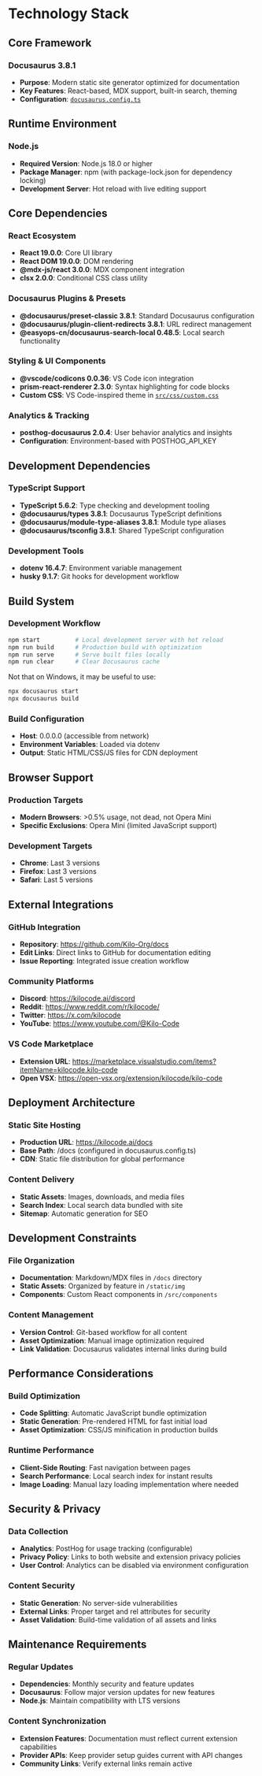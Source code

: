 # Technology Stack

## Core Framework

### Docusaurus 3.8.1

- **Purpose**: Modern static site generator optimized for documentation
- **Key Features**: React-based, MDX support, built-in search, theming
- **Configuration**: [`docusaurus.config.ts`](docusaurus.config.ts:1)

## Runtime Environment

### Node.js

- **Required Version**: Node.js 18.0 or higher
- **Package Manager**: npm (with package-lock.json for dependency locking)
- **Development Server**: Hot reload with live editing support

## Core Dependencies

### React Ecosystem

- **React 19.0.0**: Core UI library
- **React DOM 19.0.0**: DOM rendering
- **@mdx-js/react 3.0.0**: MDX component integration
- **clsx 2.0.0**: Conditional CSS class utility

### Docusaurus Plugins & Presets

- **@docusaurus/preset-classic 3.8.1**: Standard Docusaurus configuration
- **@docusaurus/plugin-client-redirects 3.8.1**: URL redirect management
- **@easyops-cn/docusaurus-search-local 0.48.5**: Local search functionality

### Styling & UI Components

- **@vscode/codicons 0.0.36**: VS Code icon integration
- **prism-react-renderer 2.3.0**: Syntax highlighting for code blocks
- **Custom CSS**: VS Code-inspired theme in [`src/css/custom.css`](src/css/custom.css:1)

### Analytics & Tracking

- **posthog-docusaurus 2.0.4**: User behavior analytics and insights
- **Configuration**: Environment-based with POSTHOG_API_KEY

## Development Dependencies

### TypeScript Support

- **TypeScript 5.6.2**: Type checking and development tooling
- **@docusaurus/types 3.8.1**: Docusaurus TypeScript definitions
- **@docusaurus/module-type-aliases 3.8.1**: Module type aliases
- **@docusaurus/tsconfig 3.8.1**: Shared TypeScript configuration

### Development Tools

- **dotenv 16.4.7**: Environment variable management
- **husky 9.1.7**: Git hooks for development workflow

## Build System

### Development Workflow

```bash
npm start          # Local development server with hot reload
npm run build      # Production build with optimization
npm run serve      # Serve built files locally
npm run clear      # Clear Docusaurus cache
```

Not that on Windows, it may be useful to use:

```bash
npx docusaurus start
npx docusaurus build
```

### Build Configuration

- **Host**: 0.0.0.0 (accessible from network)
- **Environment Variables**: Loaded via dotenv
- **Output**: Static HTML/CSS/JS files for CDN deployment

## Browser Support

### Production Targets

- **Modern Browsers**: >0.5% usage, not dead, not Opera Mini
- **Specific Exclusions**: Opera Mini (limited JavaScript support)

### Development Targets

- **Chrome**: Last 3 versions
- **Firefox**: Last 3 versions
- **Safari**: Last 5 versions

## External Integrations

### GitHub Integration

- **Repository**: https://github.com/Kilo-Org/docs
- **Edit Links**: Direct links to GitHub for documentation editing
- **Issue Reporting**: Integrated issue creation workflow

### Community Platforms

- **Discord**: https://kilocode.ai/discord
- **Reddit**: https://www.reddit.com/r/kilocode/
- **Twitter**: https://x.com/kilocode
- **YouTube**: https://www.youtube.com/@Kilo-Code

### VS Code Marketplace

- **Extension URL**: https://marketplace.visualstudio.com/items?itemName=kilocode.kilo-code
- **Open VSX**: https://open-vsx.org/extension/kilocode/kilo-code

## Deployment Architecture

### Static Site Hosting

- **Production URL**: https://kilocode.ai/docs
- **Base Path**: /docs (configured in docusaurus.config.ts)
- **CDN**: Static file distribution for global performance

### Content Delivery

- **Static Assets**: Images, downloads, and media files
- **Search Index**: Local search data bundled with site
- **Sitemap**: Automatic generation for SEO

## Development Constraints

### File Organization

- **Documentation**: Markdown/MDX files in `/docs` directory
- **Static Assets**: Organized by feature in `/static/img`
- **Components**: Custom React components in `/src/components`

### Content Management

- **Version Control**: Git-based workflow for all content
- **Asset Optimization**: Manual image optimization required
- **Link Validation**: Docusaurus validates internal links during build

## Performance Considerations

### Build Optimization

- **Code Splitting**: Automatic JavaScript bundle optimization
- **Static Generation**: Pre-rendered HTML for fast initial load
- **Asset Optimization**: CSS/JS minification in production builds

### Runtime Performance

- **Client-Side Routing**: Fast navigation between pages
- **Search Performance**: Local search index for instant results
- **Image Loading**: Manual lazy loading implementation where needed

## Security & Privacy

### Data Collection

- **Analytics**: PostHog for usage tracking (configurable)
- **Privacy Policy**: Links to both website and extension privacy policies
- **User Control**: Analytics can be disabled via environment configuration

### Content Security

- **Static Generation**: No server-side vulnerabilities
- **External Links**: Proper target and rel attributes for security
- **Asset Validation**: Build-time validation of all assets and links

## Maintenance Requirements

### Regular Updates

- **Dependencies**: Monthly security and feature updates
- **Docusaurus**: Follow major version updates for new features
- **Node.js**: Maintain compatibility with LTS versions

### Content Synchronization

- **Extension Features**: Documentation must reflect current extension capabilities
- **Provider APIs**: Keep provider setup guides current with API changes
- **Community Links**: Verify external links remain active

